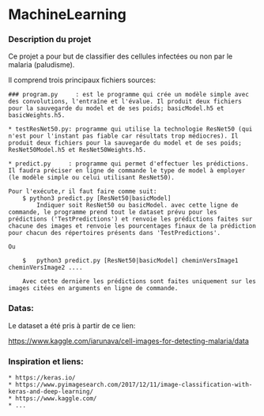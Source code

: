 # MachineLearning



### Description du projet

Ce projet a pour but de classifier des cellules infectées ou non par le malaria (paludisme).

Il comprend trois principaux fichiers sources:

	### program.py     : est le programme qui crée un modèle simple avec des convolutions, l'entraîne et l'évalue. Il produit deux fichiers pour la sauvegarde du model et de ses poids; basicModel.h5 et basicWeights.h5.

	* testResNet50.py: programme qui utilise la technologie ResNet50 (qui n'est pour l'instant pas fiable car résultats trop médiocres). Il produit deux fichiers pour la sauvegarde du model et de ses poids; ResNet50Model.h5 et ResNet50Weights.h5.

	* predict.py     : programme qui permet d'effectuer les prédictions. Il faudra préciser en ligne de commande le type de model à employer (le modèle simple ou celui utilisant ResNet50).

	Pour l'exécute,r il faut faire comme suit:
		$ python3 predict.py [ResNet50|basicModel]
			Indiquer soit ResNet50 ou basicModel. avec cette ligne de commande, le programme prend tout le dataset prévu pour les prédictions ('TestPredictions') et renvoie les prédictions faites sur chacune des images et renvoie les pourcentages finaux de la prédiction pour chacun des répertoires présents dans 'TestPredictions'.

	Ou

		$	python3 predict.py [ResNet50|basicModel] cheminVersImage1 cheminVersImage2 ....

		Avec cette dernière les prédictions sont faites uniquement sur les images citées en arguments en ligne de commande.
				
				
### Datas:
Le dataset a été pris à partir de ce lien:

https://www.kaggle.com/iarunava/cell-images-for-detecting-malaria/data

### Inspiration et liens:

	* https://keras.io/
	* https://www.pyimagesearch.com/2017/12/11/image-classification-with-keras-and-deep-learning/
	* https://www.kaggle.com/
	* ...	

